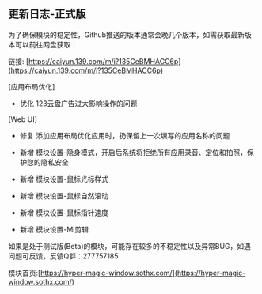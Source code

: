 ## 更新日志-正式版

为了确保模块的稳定性，Github推送的版本通常会晚几个版本，如需获取最新版本可以前往网盘获取：

链接: [https://caiyun.139.com/m/i?135CeBMHACC6p](https://caiyun.139.com/m/i?135CeBMHACC6p)


[应用布局优化]

- 优化 123云盘广告过大影响操作的问题

[Web UI]

- 修复 添加应用布局优化应用时，扔保留上一次填写的应用名称的问题

- 新增 模块设置-隐身模式，开启后系统将拒绝所有应用录音、定位和拍照，保护您的隐私安全

- 新增 模块设置-鼠标光标样式

- 新增 模块设置-鼠标自然滚动

- 新增 模块设置-鼠标指针速度

- 新增 模块设置-Mi剪辑


如果是处于测试版(Beta)的模块，可能存在较多的不稳定性以及异常BUG，如遇问题可反馈，反馈Q群：277757185

模块首页:[https://hyper-magic-window.sothx.com/](https://hyper-magic-window.sothx.com/)